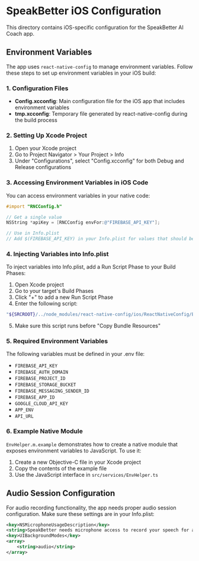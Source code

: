 # SpeakBetter iOS Configuration

This directory contains iOS-specific configuration for the SpeakBetter AI Coach app.

## Environment Variables

The app uses `react-native-config` to manage environment variables. Follow these steps to set up environment variables in your iOS build:

### 1. Configuration Files

- **Config.xcconfig**: Main configuration file for the iOS app that includes environment variables
- **tmp.xcconfig**: Temporary file generated by react-native-config during the build process

### 2. Setting Up Xcode Project

1. Open your Xcode project
2. Go to Project Navigator > Your Project > Info
3. Under "Configurations", select "Config.xcconfig" for both Debug and Release configurations

### 3. Accessing Environment Variables in iOS Code

You can access environment variables in your native code:

```objective-c
#import "RNCConfig.h"

// Get a single value
NSString *apiKey = [RNCConfig envFor:@"FIREBASE_API_KEY"];

// Use in Info.plist
// Add $(FIREBASE_API_KEY) in your Info.plist for values that should be configured at build time
```

### 4. Injecting Variables into Info.plist

To inject variables into Info.plist, add a Run Script Phase to your Build Phases:

1. Open Xcode project
2. Go to your target's Build Phases
3. Click "+" to add a new Run Script Phase
4. Enter the following script:

```bash
"${SRCROOT}/../node_modules/react-native-config/ios/ReactNativeConfig/BuildXCConfig.rb" "${SRCROOT}/.." "${SRCROOT}/tmp.xcconfig"
```

5. Make sure this script runs before "Copy Bundle Resources"

### 5. Required Environment Variables

The following variables must be defined in your .env file:

- `FIREBASE_API_KEY`
- `FIREBASE_AUTH_DOMAIN`
- `FIREBASE_PROJECT_ID`
- `FIREBASE_STORAGE_BUCKET`
- `FIREBASE_MESSAGING_SENDER_ID`
- `FIREBASE_APP_ID`
- `GOOGLE_CLOUD_API_KEY`
- `APP_ENV`
- `API_URL`

### 6. Example Native Module

`EnvHelper.m.example` demonstrates how to create a native module that exposes environment variables to JavaScript. To use it:

1. Create a new Objective-C file in your Xcode project
2. Copy the contents of the example file
3. Use the JavaScript interface in `src/services/EnvHelper.ts`

## Audio Session Configuration

For audio recording functionality, the app needs proper audio session configuration. Make sure these settings are in your Info.plist:

```xml
<key>NSMicrophoneUsageDescription</key>
<string>SpeakBetter needs microphone access to record your speech for analysis.</string>
<key>UIBackgroundModes</key>
<array>
    <string>audio</string>
</array>
```
